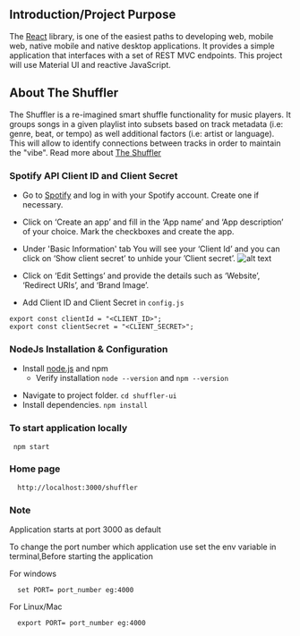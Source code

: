 <a name="intro"></a>
## Introduction/Project Purpose

The [React](https://react.dev/) library, is one of the easiest paths to developing web, 
mobile web, native mobile and native desktop applications. It provides a simple application that 
interfaces with a set of REST MVC endpoints.  This project will use Material UI and reactive JavaScript.

## About The Shuffler
The Shuffler is a re-imagined smart shuffle functionality for music players. It groups songs in a given playlist into subsets based on track metadata (i.e: genre, beat, or tempo) as well additional factors (i.e: artist or language). This will allow to identify connections between tracks in order to maintain the "vibe".  Read more about [The Shuffler](https://pensieveproject.com/shuffler)

### Spotify API Client ID and Client Secret
* Go to [Spotify](https://developer.spotify.com/dashboard/applications) and log in with your Spotify account.  Create one if necessary.

* Click on ‘Create an app’ and fill in the ‘App name’ and ‘App description’ of your choice. Mark the checkboxes and create the app.

* Under 'Basic Information' tab You will see your ‘Client Id’ and you can click on ‘Show client secret’ to unhide your ’Client secret’.
![alt text](image.png)

* Click on ‘Edit Settings’ and provide the details such as ‘Website’, ‘Redirect URIs’, and ‘Brand Image’.

* Add Client ID and Client Secret in `config.js`
```shell
export const clientId = "<CLIENT_ID>";
export const clientSecret = "<CLIENT_SECRET>";
```

### NodeJs Installation & Configuration
  * Install [node.js](https://nodejs.org/en/download/) and npm
    * Verify installation `node --version` and `npm --version`

- Navigate to project folder. `cd shuffler-ui`
- Install dependencies. `npm install`


### To start application locally
```shell
 npm start
```

### Home page

```shell
  http://localhost:3000/shuffler
```

### Note
  Application starts at port 3000 as default

  To change the port number which application use set the env variable in terminal,Before starting the application 

  For windows

  ```
    set PORT= port_number eg:4000
  ```
  For Linux/Mac
  ```
    export PORT= port_number eg:4000
  ```